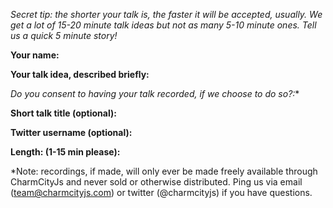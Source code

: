 *Secret tip: the shorter your talk is, the faster it will be accepted, usually. We get a lot of 15-20 minute talk ideas but not as many 5-10 minute ones. Tell us a quick 5 minute story!*

**Your name:** 

**Your talk idea, described briefly:** 

**Do you consent to having your talk recorded*, if we choose to do so?:** 

**Short talk title (optional):** 

**Twitter username (optional):** 

**Length: (1-15 min please):** 

\*Note: recordings, if made, will only ever be made freely available through CharmCityJs and never sold or otherwise distributed. Ping us via email (team@charmcityjs.com) or twitter (@charmcityjs) if you have questions.
